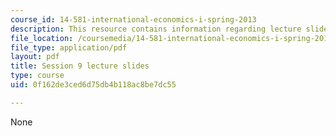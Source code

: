 ```yaml
---
course_id: 14-581-international-economics-i-spring-2013
description: This resource contains information regarding lecture slide 9.
file_location: /coursemedia/14-581-international-economics-i-spring-2013/0f162de3ced6d75db4b118ac8be7dc55_MIT14_581S13_Lecslides9.pdf
file_type: application/pdf
layout: pdf
title: Session 9 lecture slides
type: course
uid: 0f162de3ced6d75db4b118ac8be7dc55

---
```

None
